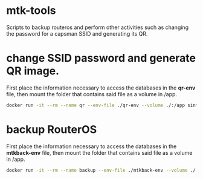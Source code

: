 # mtk-tools

Scripts to backup routeros and perform other activities such as changing the password for a capsman SSID and generating its QR.


# change SSID password and generate QR image.

First place the information necessary to access the databases in the **qr-env** file, then mount the folder that contains said file as a volume in /app.
```bash
docker run -it --rm --name qr --env-file ./qr-env --volume ./:/app sinfallas/mtk-tools:latest capsmanqr
```

# backup RouterOS

First place the information necessary to access the databases in the **mtkback-env** file, then mount the folder that contains said file as a volume in /app.
```bash
docker run -it --rm --name backup --env-file ./mtkback-env --volume ./:/app sinfallas/mtk-tools:latest mtkback
```
